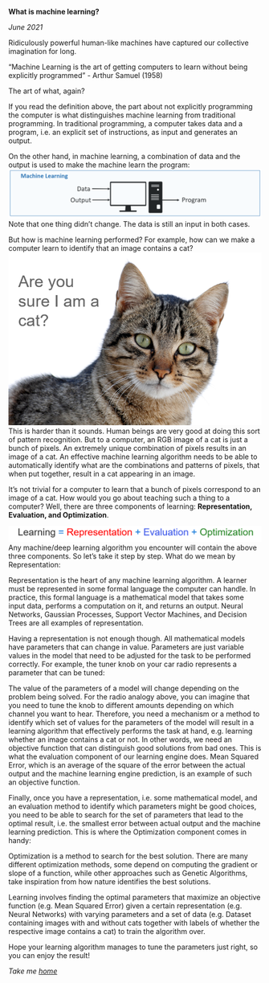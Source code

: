 
**What is machine learning?**

*June 2021*


Ridiculously powerful human-like machines have captured our collective imagination for long.

“Machine Learning is the art of getting computers to learn without being explicitly programmed” - Arthur Samuel (1958)

The art of what, again?

If you read the definition above, the part about not explicitly programming the computer is what distinguishes machine learning from traditional programming. In traditional programming, a computer takes data and a program, i.e. an explicit set of instructions, as input and generates an output.

On the other hand, in machine learning, a combination of data and the output is used to make the machine learn the program:
![picture](uploads/1a.png)
Note that one thing didn’t change. The data is still an input in both cases.

But how is machine learning performed? For example, how can we make a computer learn to identify that an image contains a cat?
![picture](uploads/1c.png)
This is harder than it sounds. Human beings are very good at doing this sort of pattern recognition. But to a computer, an RGB image of a cat is just a bunch of pixels. An extremely unique combination of pixels results in an image of a cat. An effective machine learning algorithm needs to be able to automatically identify what are the combinations and patterns of pixels, that when put together, result in a cat appearing in an image.

It’s not trivial for a computer to learn that a bunch of pixels correspond to an image of a cat.
How would you go about teaching such a thing to a computer? Well, there are three components of learning: **Representation, Evaluation, and Optimization**. 

![](uploads/1b.png)
Any machine/deep learning algorithm you encounter will contain the above three components. So let’s take it step by step. What do we mean by Representation:

Representation is the heart of any machine learning algorithm. A learner must be represented in some formal language the computer can handle. In practice, this formal language is a mathematical model that takes some input data, performs a computation on it, and returns an output. Neural Networks, Gaussian Processes, Support Vector Machines, and Decision Trees are all examples of representation.

Having a representation is not enough though. All mathematical models have parameters that can change in value. Parameters are just variable values in the model that need to be adjusted for the task to be performed correctly. For example, the tuner knob on your car radio represents a parameter that can be tuned:

The value of the parameters of a model will change depending on the problem being solved. For the radio analogy above, you can imagine that you need to tune the knob to different amounts depending on which channel you want to hear. Therefore, you need a mechanism or a method to identify which set of values for the parameters of the model will result in a learning algorithm that effectively performs the task at hand, e.g. learning whether an image contains a cat or not. In other words, we need an objective function that can distinguish good solutions from bad ones. This is what the evaluation component of our learning engine does. Mean Squared Error, which is an average of the square of the error between the actual output and the machine learning engine prediction, is an example of such an objective function.

Finally, once you have a representation, i.e. some mathematical model, and an evaluation method to identify which parameters might be good choices, you need to be able to search for the set of parameters that lead to the optimal result, i.e. the smallest error between actual output and the machine learning prediction. This is where the Optimization component comes in handy: 

Optimization is a method to search for the best solution. There are many different optimization methods, some depend on computing the gradient or slope of a function, while other approaches such as Genetic Algorithms, take inspiration from how nature identifies the best solutions.

Learning involves finding the optimal parameters that maximize an objective function (e.g. Mean Squared Error) given a certain representation (e.g. Neural Networks) with varying parameters and a set of data (e.g. Dataset containing images with and without cats together with labels of whether the respective image contains a cat) to train the algorithm over.

Hope your learning algorithm manages to tune the parameters just right, so you can enjoy the result!

*Take me [home](https://sameeurrehman.com/)* 